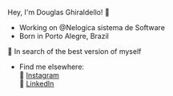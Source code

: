 Hey, I'm Douglas Ghiraldello! 👋

- Working on @Nelogica sistema de Software
- Born in Porto Alegre, Brazil

🚀 In search of the best version of myself

- Find me elsewhere:                                                                                                                                                          
📸 <a href="https://instagram.com/rdouggg" rel="nofollow">Instagram</a> <br>
💼 <a href="https://www.linkedin.com/in/douglasgrodrigues/" rel="nofollow">LinkedIn</a>

